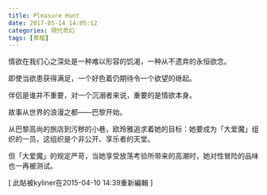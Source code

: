 ```yaml
---
title: Pleasure Hunt
date: 2017-05-14 14:05:12
categories: 現代奇幻
tags: [草榴]
---
```

情欲在我们心之深处是一种难以形容的饥渴，一种从不遗弃的永恒欲念。

即使当欲患获得满足，一个好色着仍期待令一个欲望的继起。

伴侣是谁并不重要，对一个沉溺者来说，重要的是情欲本身。

故事从世界的浪漫之都――巴黎开始。

从巴黎高尚的旅店到污秽的小巷，欧玲雅追求着她的目标：她要成为「大爱魔」组织的一员，这组织是个非公开、享乐者的天堂。

但「大爱魔」的规定严苛，当她享受放荡考验所带来的高潮时，她对性冒险的品味也一再被测试。


[ 此貼被kyliner在2015-04-10 14:39重新編輯 ]